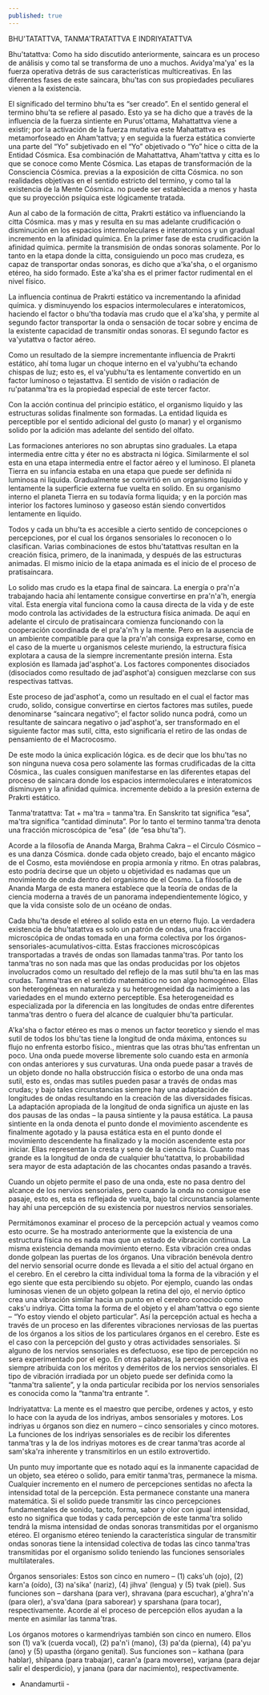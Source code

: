 ```yaml
---
published: true
---
```



BHU'TATATTVA, TANMA'TRATATTVA E INDRIYATATTVA

Bhu'tatattva: Como ha sido discutido anteriormente, saincara es un proceso de análisis y como tal se transforma de uno a muchos. Avidya'ma'ya' es la fuerza operativa detrás de sus características multicreativas. En las diferentes fases de este saincara, bhu'tas con sus propiedades peculiares vienen a la existencia.

El significado del termino bhu'ta es “ser creado”. En el sentido general el termino bhu'ta se refiere al pasado. Esto ya se ha dicho que a través de la influencia de la fuerza sintiente en Purus'ottama, Mahattattva viene a existir; por la activación de la fuerza mutativa este Mahattattva es metamorfoseado en Aham'tattva; y en seguida la fuerza estática convierte una parte del “Yo” subjetivado en el “Yo” objetivado o “Yo” hice o citta de la Entidad Cósmica. Esa combinación de Mahattattva, Aham'tattva y citta es lo que se conoce como Mente Cósmica. Las etapas de transformación de la Consciencia Cósmica. previas a la exposición de citta Cósmica. no son realidades objetivas en el sentido estricto del termino, y como tal la existencia de la Mente Cósmica. no puede ser establecida a menos y hasta que su proyección psíquica este lógicamente tratada.

Aun al cabo de la formación de citta, Prakrti estático va influenciando la citta Cósmica. mas y mas y resulta en su mas adelante crudificación o disminución en los espacios intermoleculares e interatomicos y un gradual incremento en la afinidad química. En la primer fase de esta crudificación la afinidad química. permite la transmisión de ondas sonoras solamente. Por lo tanto en la etapa donde la citta, consiguiendo un poco mas crudeza, es capaz de transportar ondas sonoras, es dicho que a'ka'sha, o el organismo etéreo, ha sido formado. Este a'ka'sha es el primer factor rudimental en el nivel físico.

La influencia continua de Prakrti estático va incrementando la afinidad química. y disminuyendo los espacios intermoleculares e interatomicos, haciendo el factor o bhu'tha todavía mas crudo que el a'ka'sha, y permite al segundo factor transportar la onda o sensación de tocar sobre y encima de la existente capacidad de transmitir ondas sonoras. El segundo factor es va'yutattva o factor aéreo.

Como un resultado de la siempre incrementante influencia de Prakrti estático, ahí toma lugar un choque interno en el va'yubhu'ta echando chispas de luz; esto es, el va'yubhu'ta es lentamente convertido en un factor luminoso o tejastattva. El sentido de visión o radiación de ru'patanma'tra es la propiedad especial de este tercer factor.

Con la acción continua del principio estático, el organismo liquido y las estructuras solidas finalmente son formadas. La entidad liquida es perceptible por el sentido adicional del gusto (o manar) y el organismo solido por la adición mas adelante del sentido del olfato.

Las formaciones anteriores no son abruptas sino graduales. La etapa intermedia entre citta y éter no es abstracta ni lógica. Similarmente el sol esta en una etapa intermedia entre el factor aéreo y el luminoso. El planeta Tierra en su infancia estaba en una etapa que puede ser definida ni luminosa ni liquida. Gradualmente se convirtió en un organismo liquido y lentamente la superficie externa fue vuelta en solido. En su organismo interno el planeta Tierra en su todavía forma liquida; y en la porción mas interior los factores luminoso y gaseoso están siendo convertidos lentamente en liquido.

Todos y cada un bhu'ta es accesible a cierto sentido de concepciones o percepciones, por el cual los órganos sensoriales lo reconocen o lo clasifican. Varias combinaciones de estos bhu'tatattvas resultan en la creación física, primero, de la inanimada, y después de las estructuras animadas. El mismo inicio de la etapa animada es el inicio de el proceso de pratisaincara.

Lo solido mas crudo es la etapa final de saincara. La energía o pra'n'a trabajando hacia ahí lentamente consigue convertirse en pra'n'a'h, energía vital. Esta energía vital funciona como la causa directa de la vida y de este modo controla las actividades de la estructura física animada. De aquí en adelante el circulo de pratisaincara comienza funcionando con la cooperación coordinada de el pra'a'n'h y la mente. Pero en la ausencia de un ambiente compatible para que la pra'n'ah consiga expresarse, como en el caso de la muerte u organismos celeste muriendo, la estructura física explotara a causa de la siempre incrementante presión interna. Esta explosión es llamada jad'asphot'a. Los factores componentes disociados (disociados como resultado de jad'asphot'a) consiguen mezclarse con sus respectivas tattvas.

Este proceso de jad'asphot'a, como un resultado en el cual el factor mas crudo, solido, consigue convertirse en ciertos factores mas sutiles, puede denominarse “saincara negativo”; el factor solido nunca podrá, como un resultante de saincara negativo o jad'asphot'a, ser transformado en el siguiente factor mas sutil, citta, esto significaría el retiro de las ondas de pensamiento de el Macrocosmo.

De este modo la única explicación lógica. es de decir que los bhu'tas no son ninguna nueva cosa pero solamente las formas crudificadas de la citta Cósmica., las cuales consiguen manifestarse en las diferentes etapas del proceso de saincara donde los espacios intermoleculares e interatomicos disminuyen y la afinidad química. incremente debido a la presión externa de Prakrti estático.

Tanma'tratattva: Tat + ma'tra = tanma'tra. En Sanskrito tat significa “esa”, ma'tra significa “cantidad diminuta”. Por lo tanto el termino tanma'tra denota una fracción microscópica de “esa” (de “esa bhu'ta”).

Acorde a la filosofía de Ananda Marga, Brahma Cakra – el Circulo Cósmico – es una danza Cósmica. donde cada objeto creado, bajo el encanto mágico de el Cosmo, esta moviéndose en propia armonía y ritmo. En otras palabras, esto podría decirse que un objeto u objetividad es nadamas que un movimiento de onda dentro del organismo de el Cosmo. La filosofía de Ananda Marga de esta manera establece que la teoría de ondas de la ciencia moderna a través de un panorama independientemente lógico, y que la vida consiste solo de un océano de ondas.

Cada bhu'ta desde el etéreo al solido esta en un eterno flujo. La verdadera existencia de bhu'tatattva es solo un patrón de ondas, una fracción microscópica de ondas tomada en una forma colectiva por los órganos-sensoriales-acumulativos-citta. Estas fracciones microscópicas transportadas a través de ondas son llamadas tanma'tras. Por tanto los tanma'tras no son nada mas que las ondas producidas por los objetos involucrados como un resultado del reflejo de la mas sutil bhu'ta en las mas crudas. Tanma'tras en el sentido matemático no son algo homogéneo. Ellas son heterogéneas en naturaleza y su heterogeneidad da nacimiento a las variedades en el mundo externo perceptible. Esa heterogeneidad es especializada por la diferencia en las longitudes de ondas entre diferentes tanma'tras dentro o fuera del alcance de cualquier bhu'ta particular.

A'ka'sha o factor etéreo es mas o menos un factor teoretico y siendo el mas sutil de todos los bhu'tas tiene la longitud de onda máxima, entonces su flujo no enfrenta estorbo físico., mientras que las otras bhu'tas enfrentan un poco. Una onda puede moverse libremente solo cuando esta en armonía con ondas anteriores y sus curvaturas. Una onda puede pasar a través de un objeto donde no halla obstrucción física o estorbo de una onda mas sutil, esto es, ondas mas sutiles pueden pasar a través de ondas mas crudas; y bajo tales circunstancias siempre hay una adaptación de longitudes de ondas resultando en la creación de las diversidades físicas. La adaptación apropiada de la longitud de onda significa un ajuste en las dos pausas de las ondas – la pausa sintiente y la pausa estática. La pausa sintiente en la onda denota el punto donde el movimiento ascendente es finalmente agotado y la pausa estática esta en el punto donde el movimiento descendente ha finalizado y la moción ascendente esta por iniciar. Ellas representan la cresta y seno de la ciencia física. Cuanto mas grande es la longitud de onda de cualquier bhu'tatattva, lo probabilidad sera mayor de esta adaptación de las chocantes ondas pasando a través.

Cuando un objeto permite el paso de una onda, este no pasa dentro del alcance de los nervios sensoriales, pero cuando la onda no consigue ese pasaje, esto es, esta es reflejada de vuelta, bajo tal circunstancia solamente hay ahí una percepción de su existencia por nuestros nervios sensoriales.

Permitámonos examinar el proceso de la percepción actual y veamos como esto ocurre. Se ha mostrado anteriormente que la existencia de una estructura física no es nada mas que un estado de vibración continua. La misma existencia demanda movimiento eterno. Esta vibración crea ondas donde golpean las puertas de los órganos. Una vibración benévola dentro del nervio sensorial ocurre donde es llevada a el sitio del actual órgano en el cerebro. En el cerebro la citta individual toma la forma de la vibración y el ego siente que esta percibiendo su objeto. Por ejemplo, cuando las ondas luminosas vienen de un objeto golpean la retina del ojo, el nervio óptico crea una vibración similar hacia un punto en el cerebro conocido como caks'u indriya. Citta toma la forma de el objeto y el aham'tattva o ego siente – “Yo estoy viendo el objeto particular”. Así la percepción actual es hecha a través de un proceso en las diferentes vibraciones nerviosas de las puertas de los órganos a los sitios de los particulares órganos en el cerebro. Este es el caso con la percepción del gusto y otras actividades sensoriales. Si alguno de los nervios sensoriales es defectuoso, ese tipo de percepción no sera experimentado por el ego. En otras palabras, la percepción objetiva es siempre atribuida con los méritos y deméritos de los nervios sensoriales. El tipo de vibración irradiada por un objeto puede ser definida como la “tanma'tra saliente”, y la onda particular recibida por los nervios sensoriales es conocida como la “tanma'tra entrante ”.

Indriyatattva: La mente es el maestro que percibe, ordenes y actos, y esto lo hace con la ayuda de los indriyas, ambos sensoriales y motores. Los indriyas u órganos son diez en numero – cinco sensoriales y cinco motores. La funciones de los indriyas sensoriales es de recibir los diferentes tanma'tras y la de los indriyas motores es de crear tanma'tras acorde al sam'ska'ra inherente y transmitirlos en un estilo extrovertido.

Un punto muy importante que es notado aquí es la inmanente capacidad de un objeto, sea etéreo o solido, para emitir tanma'tras, permanece la misma. Cualquier incremento en el numero de percepciones sentidas no afecta la intensidad total de la percepción. Esta permanece constante una manera matemática. Si el solido puede transmitir las cinco percepciones fundamentales de sonido, tacto, forma, sabor y olor con igual intensidad, esto no significa que todas y cada percepción de este tanma'tra solido tendrá la misma intensidad de ondas sonoras transmitidas por el organismo etéreo. El organismo etéreo teniendo la característica singular de transmitir ondas sonoras tiene la intensidad colectiva de todas las cinco tanma'tras transmitidas por el organismo solido teniendo las funciones sensoriales multilaterales.

Órganos sensoriales: Estos son cinco en numero – (1) caks'uh (ojo), (2) karn'a (oído), (3) na'sika' (nariz), (4) jihva' (lengua) y (5) tvak (piel). Sus funciones son – darshana (para ver), shravana (para escuchar), a'ghra'n'a (para oler), a'sva'dana (para saborear) y sparshana (para tocar), respectivamente. Acorde al el proceso de percepción ellos ayudan a la mente en asimilar las tanma'tras.

Los órganos motores o karmendriyas también son cinco en numero. Ellos son (1) va'k (cuerda vocal), (2) pa'n'i (mano), (3) pa'da (pierna), (4) pa'yu (ano) y (5) upastha (órgano genital). Sus funciones son – kathana (para hablar), shilpana (para trabajar), caran'a (para moverse), varjana (para dejar salir el desperdicio), y janana (para dar nacimiento), respectivamente.

- Anandamurtii -